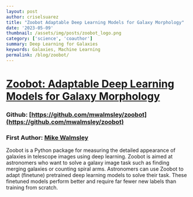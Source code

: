 ```yaml
---
layout: post
author: criselsuarez
title: "Zoobot Adaptable Deep Learning Models for Galaxy Morphology"
date: '2023-05-09' 
thumbnail: /assets/img/posts/zoobot_logo.png
category: ['science', 'coauthor']
summary: Deep Learning for Galaxies
keywords: Galaxies, Machine Learning
permalink: /blog/zoobot/
---
```

# [Zoobot: Adaptable Deep Learning Models for Galaxy Morphology](https://joss.theoj.org/papers/10.21105/joss.05312)

### Github: [https://github.com/mwalmsley/zoobot](https://github.com/mwalmsley/zoobot)

### First Author: [Mike Walmsley](https://orcid.org/0000-0002-6408-4181)

Zoobot is a Python package for measuring the detailed appearance of galaxies in telescope images using deep learning. Zoobot is aimed at astronomers who want to solve a galaxy image task such as finding merging galaxies or counting spiral arms. Astronomers can use Zoobot to adapt (finetune) pretrained deep learning models to solve their task. These finetuned models perform better and require far fewer new labels than training from scratch. 

